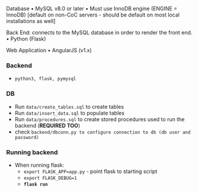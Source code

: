Database
• MySQL v8.0 or later
• Must use InnoDB engine (ENGINE = InnoDB) [default on non-CoC servers - should be default on most local installations as well]

Back End: connects to the MySQL database in order to render the front end.
• Python (Flask)

Web Application
• AngularJS (v1.x)

### Backend
* `python3, flask, pymysql`

### DB
* Run `data/create_tables.sql` to create tables
* Run `data/insert_data.sql` to populate tables
* Run `data/procedures.sql` to create stored procedures used to run the backend (__REQUIRED TOO__)
* check `backend/dbconn.py to configure connection to db (db user and password)`

### Running backend
* When running flask: 
    * `export FLASK_APP=app.py` - point flask to starting script
    * `export FLASK_DEBUG=1`
    * __`flask run`__ 
